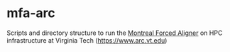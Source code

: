 # mfa-arc
Scripts and directory structure to run the [Montreal Forced Aligner](http://montreal-forced-aligner.readthedocs.io) on HPC infrastructure at Virginia Tech (https://www.arc.vt.edu)
